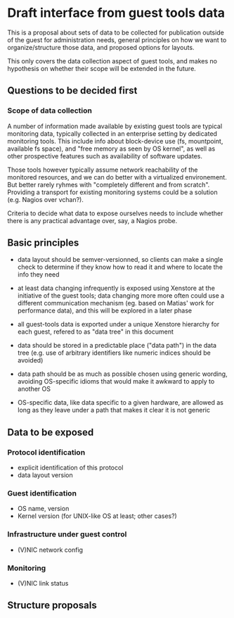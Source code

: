 # Draft interface from guest tools data

This is a proposal about sets of data to be collected for publication
outside of the guest for administration needs, general principles on
how we want to organize/structure those data, and proposed options for
layouts.

This only covers the data collection aspect of guest tools, and makes
no hypothesis on whether their scope will be extended in the future.


## Questions to be decided first

### Scope of data collection

A number of information made available by existing guest tools are
typical monitoring data, typically collected in an enterprise setting
by dedicated monitoring tools.  This include info about block-device
use (fs, mountpoint, available fs space), and "free memory as seen by
OS kernel", as well as other prospective features such as availability
of software updates.

Those tools however typically assume network reachability of the
monitored resources, and we can do better with a virtualized
environement.  But better rarely ryhmes with "completely different and
from scratch".  Providing a transport for existing monitoring
systems could be a solution (e.g. Nagios over vchan?).

Criteria to decide what data to expose ourselves needs to include
whether there is any practical advantage over, say, a Nagios probe.


## Basic principles

* data layout should be semver-versionned, so clients can make a single
  check to determine if they know how to read it and where to locate
  the info they need

* at least data changing infrequently is exposed using Xenstore at the
  initiative of the guest tools; data changing more more often could
  use a different communication mechanism (eg. based on Matias' work
  for performance data), and this will be explored in a later phase

* all guest-tools data is exported under a unique Xenstore hierarchy
  for each guest, refered to as "data tree" in this document

* data should be stored in a predictable place ("data path") in the
  data tree (e.g. use of arbitrary identifiers like numeric indices
  should be avoided)

* data path should be as much as possible chosen using generic
  wording, avoiding OS-specific idioms that would make it awkward to
  apply to another OS

* OS-specific data, like data specific to a given hardware, are
  allowed as long as they leave under a path that makes it clear it is
  not generic


## Data to be exposed

### Protocol identification

* explicit identification of this protocol
* data layout version

### Guest identification

* OS name, version
* Kernel version (for UNIX-like OS at least; other cases?)

### Infrastructure under guest control

* (V)NIC network config

### Monitoring

* (V)NIC link status


## Structure proposals

